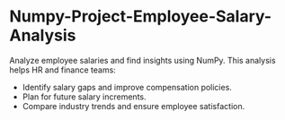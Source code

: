 # Numpy-Project-Employee-Salary-Analysis
Analyze employee salaries and find insights using NumPy.
This analysis helps HR and finance teams:
- Identify salary gaps and improve compensation policies.
- Plan for future salary increments.
- Compare industry trends and ensure employee satisfaction.
